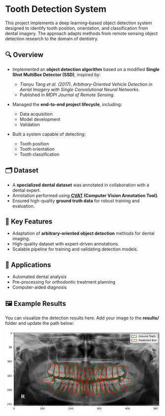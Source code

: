 # Tooth Detection System  

This project implements a deep learning–based object detection system designed to identify tooth position, orientation, and classification from dental imagery. The approach adapts methods from remote sensing object detection research to the domain of dentistry.  

## 🔍 Overview  
- Implemented an **object detection algorithm** based on a modified **Single Shot MultiBox Detector (SSD)**, inspired by:  
  - *Tianyu Tang et al. (2017). Arbitrary-Oriented Vehicle Detection in Aerial Imagery with Single Convolutional Neural Networks*.  
  - Published in *MDPI Journal of Remote Sensing*.  

- Managed the **end-to-end project lifecycle**, including:  
  - Data acquisition  
  - Model development  
  - Validation  

- Built a system capable of detecting:  
  - Tooth position  
  - Tooth orientation  
  - Tooth classification  

## 🗂 Dataset  
- A **specialized dental dataset** was annotated in collaboration with a dental expert.  
- Annotation performed using **[CVAT](https://cvat.org/) (Computer Vision Annotation Tool)**.  
- Ensured high-quality **ground truth data** for robust training and evaluation.  

## 🚀 Key Features  
- Adaptation of **arbitrary-oriented object detection** methods for dental imaging.  
- High-quality dataset with expert-driven annotations.  
- Scalable pipeline for training and validating detection models.  

## 📌 Applications  
- Automated dental analysis  
- Pre-processing for orthodontic treatment planning  
- Computer-aided diagnosis  


## 🖼 Example Results  
You can visualize the detection results here. Add your image to the **results/** folder and update the path below:  

![Detection Example](results/train_output.png)  
